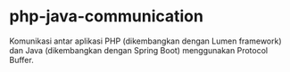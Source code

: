 # php-java-communication
Komunikasi antar aplikasi PHP (dikembangkan dengan Lumen framework) dan Java (dikembangkan dengan Spring Boot) menggunakan Protocol Buffer.
